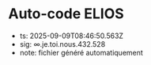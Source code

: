 # Auto-code ELIOS
- ts: 2025-09-09T08:46:50.563Z
- sig: ∞.je.toi.nous.432.528
- note: fichier généré automatiquement